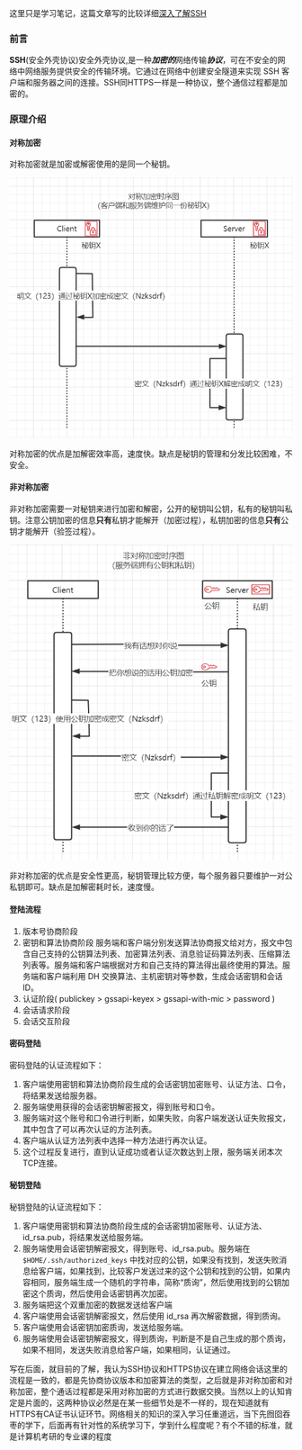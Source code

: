 这里只是学习笔记，这篇文章写的比较详细[深入了解SSH](https://blog.haojunyu.com/post/deep_ssh)

### 前言

**SSH**(安全外壳协议)安全外壳协议,是一种***加密的***网络传输***协议***，可在不安全的网络中网络服务提供安全的传输环境。它通过在网络中创建安全隧道来实现 SSH 客户端和服务器之间的连接。SSH同HTTPS一样是一种协议，整个通信过程都是加密的。

### 原理介绍

#### 对称加密

对称加密就是加密或解密使用的是同一个秘钥。

![](https://raw.githubusercontent.com/wanglufei561/picture_repo/master/assets/20220517084842.png)

对称加密的优点是加解密效率高，速度快。缺点是秘钥的管理和分发比较困难，不安全。

#### 非对称加密

非对称加密需要一对秘钥来进行加密和解密，公开的秘钥叫公钥，私有的秘钥叫私钥。注意公钥加密的信息**只有**私钥才能解开（加密过程），私钥加密的信息**只有**公钥才能解开（验签过程）。

![ssh_asymmetric](https://raw.githubusercontent.com/wanglufei561/picture_repo/master/assets/ssh_asymmetric.png)

非对称加密的优点是安全性更高，秘钥管理比较方便，每个服务器只要维护一对公私钥即可。缺点是加解密耗时长，速度慢。

#### 登陆流程

1. 版本号协商阶段
2. 密钥和算法协商阶段
   服务端和客户端分别发送算法协商报文给对方，报文中包含自己支持的公钥算法列表、加密算法列表、消息验证码算法列表、压缩算法列表等。服务端和客户端根据对方和自己支持的算法得出最终使用的算法。服务端和客户端利用 DH 交换算法、主机密钥对等参数，生成会话密钥和会话 ID。
3. 认证阶段( publickey > gssapi-keyex > gssapi-with-mic > password )
4. 会话请求阶段
5. 会话交互阶段

#### 密码登陆

密码登陆的认证流程如下：

1. 客户端使用密钥和算法协商阶段生成的会话密钥加密账号、认证方法、口令，将结果发送给服务器。
2. 服务端使用获得的会话密钥解密报文，得到账号和口令。
3. 服务端对这个账号和口令进行判断，如果失败，向客户端发送认证失败报文，其中包含了可以再次认证的方法列表。
4. 客户端从认证方法列表中选择一种方法进行再次认证。
5. 这个过程反复进行，直到认证成功或者认证次数达到上限，服务端关闭本次TCP连接。

#### 秘钥登陆

秘钥登陆的认证流程如下：

1. 客户端使用密钥和算法协商阶段生成的会话密钥加密账号、认证方法、id_rsa.pub，将结果发送给服务端。
2. 服务端使用会话密钥解密报文，得到账号、id_rsa.pub。服务端在 `$HOME/.ssh/authorized_keys` 中找对应的公钥，如果没有找到，发送失败消息给客户端，如果找到，比较客户发送过来的这个公钥和找到的公钥，如果内容相同，服务端生成一个随机的字符串，简称“质询”，然后使用找到的公钥加密这个质询，然后使用会话密钥再次加密。
3. 服务端把这个双重加密的数据发送给客户端
4. 客户端使用会话密钥解密报文，然后使用 id_rsa 再次解密数据，得到质询。
5. 客户端使用会话密钥加密质询，发送给服务端。
6. 服务端使用会话密钥解密报文，得到质询，判断是不是自己生成的那个质询，如果不相同，发送失败消息给客户端，如果相同，认证通过。





写在后面，就目前的了解，我认为SSH协议和HTTPS协议在建立网络会话这里的流程是一致的，都是先协商协议版本和加密算法的类型，之后就是非对称加密和对称加密，整个通话过程都是采用对称加密的方式进行数据交换。当然以上的认知肯定是片面的，这两种协议必然是在某一些细节处是不一样的，现在知道就有HTTPS有CA证书认证环节。网络相关的知识的深入学习任重道远，当下先囫囵吞枣的学下，后面再有针对性的系统学习下，学到什么程度呢？有个不错的标准，就是计算机考研的专业课的程度


